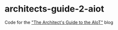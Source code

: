 # architects-guide-2-aiot
Code for the ["The Architect's Guide to the AIoT"](https://techblog.cisco.com/blog/architects-guide-to-aiot-1) blog
<!--  -->